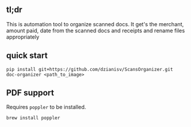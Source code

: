 ## tl;dr

This is automation tool to organize scanned docs. It get's the merchant, amount paid, date from the scanned docs and receipts and rename files appropriately 

## quick start

```shell
pip install git+https://github.com/dzianisv/ScansOrganizer.git
doc-organizer <path_to_image>
```


## PDF support

Requires `poppler` to be installed.

```shell
brew install poppler
````